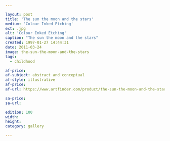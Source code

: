 ```yaml
---

layout: post
title: 'The sun the moon and the stars'
medium: 'Colour Inked Etching'
ext: .jpg
alt: 'Colour Inked Etching'
caption: "The sun the moon and the stars"
created: 1997-01-27 14:44:31
date: 2011-03-24
image: the-sun-the-moon-and-the-stars
tags:
  - childhood

af-price:
af-subject: abstract and conceptual
af-style: illustrative
af-price:
af-url: https://www.artfinder.com/product/the-sun-the-moon-and-the-stars/

sa-price:
sa-url:

edition: 100
width:
height:
category: gallery

---
```

